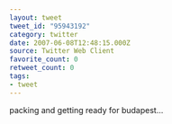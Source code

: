 ```yaml
---
layout: tweet
tweet_id: "95943192"
category: twitter
date: 2007-06-08T12:48:15.000Z
source: Twitter Web Client
favorite_count: 0
retweet_count: 0
tags:
- tweet
---
```


packing and getting ready for budapest...
